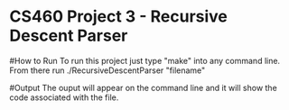 # CS460 Project 3 - Recursive Descent Parser

#How to Run
To run this project just type "make" into any command line. 
From there run ./RecursiveDescentParser "filename"

#Output
The ouput will appear on the command line and it will show the code associated with the file. 
